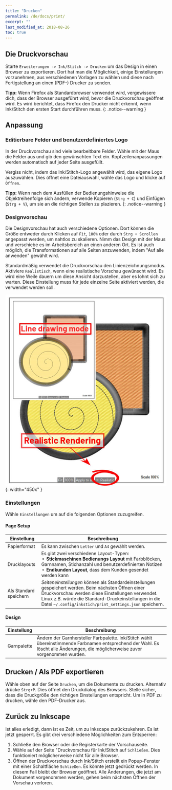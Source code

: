 ```yaml
---
title: "Drucken"
permalink: /de/docs/print/
excerpt: ""
last_modified_at: 2018-08-26
toc: true
---
```

## Die Druckvorschau

Starte `Erweiterungen -> Ink/Stitch -> Drucken` um das Design in einen Browser zu exportieren. Dort hat man die Möglichkeit, einige Einstellungen vorzunehmen, aus verschiedenen Vorlagen zu wählen und diese nach Fertigstellung an einen (PDF-) Drucker zu senden.

**Tipp:** Wenn Firefox als Standardbrowser verwendet wird, vergewissere dich, dass der Browser ausgeführt wird, bevor die Druckvorschau geöffnet wird. Es wird berichtet, dass Firefox den Drucker nicht erkennt, wenn Ink/Stitch den ersten Start durchführen muss.
{: .notice--warning }

## Anpassung

### Editierbare Felder und benutzerdefiniertes Logo
In der Druckvorschau sind viele bearbeitbare Felder. Wähle mit der Maus die Felder aus und gib den gewünschten Text ein. Kopfzeilenanpassungen werden automatisch auf jeder Seite ausgefüllt.

Vergiss nicht, indem das Ink/Stitch-Logo angewählt wird, das eigene Logo auszuwählen. Dies öffnet eine Dateiauswahl, wähle das Logo und klicke auf `Öffnen`.

**Tipp:** Wenn nach dem Ausfüllen der Bedienungshinweise die Objektreihenfolge sich ändern, verwende Kopieren (`Strg + C`) und Einfügen (`Strg + V`), um sie an die richtigen Stellen zu plazieren.
{: .notice--warning }

### Designvorschau

Die Designvorschau hat auch verschiedene Optionen. Dort können die Größe entweder durch Klicken auf `Fit`, `100%` oder durch `Strg + Scrollen` angepasst werden, um nahtlos zu skalieren. Nimm das Design mit der Maus und verschiebe es im Arbeitsbereich an einen anderen Ort. Es ist auch möglich, die Transformationen auf alle Seiten anzuwenden, indem "Auf alle anwenden" gewählt wird.

Standardmäßig verwendet die Druckvorschau den Linienzeichnungsmodus. Aktiviere `Realistisch`, wenn eine realistische Vorschau gewünscht wird. Es wird eine Weile dauern um diese Ansicht darzustellen, aber es lohnt sich zu warten. Diese Einstellung muss für jede einzelne Seite aktiviert werden, die verwendet werden soll.

![Linienzeichnung und realistische Vorschau](/assets/images/docs/en/print-realistic-rendering.jpg){: width="450x" }

### Einstellungen

Wähle `Einstellungen` um auf die folgenden Optionen zuzugreifen.

#### Page Setup

Einstellung|Beschreibung
---|---
Papierformat | Es kann zwischen `Letter` und `A4` gewählt werden.
Drucklayouts | Es gibt zwei verschiedene Layout-Typen:<br />⚬ **Stickmaschinen Bedienungs Layout** mit Farbblöcken, Garnnamen, Stichanzahl und benutzerdefinierten Notizen<br />⚬ **Endkunden Layout**, dass dem Kunden gesendet werden kann
Als Standard speichern | *Seiteneinstellungen* können als Standardeinstellungen gespeichert werden. Beim nächsten Öffnen einer Druckvorschau werden diese Einstellungen verwendet. Linux z.B. würde die Standard-Druckeinstellungen in die Datei `~/.config/inkstich/print_settings.json` speichern.

#### Design

Einstellung|Beschreibung
---|---
Garnpalette | Ändern der Garnhersteller Farbpalette. Ink/Stitch wählt übereinstimmende Farbnamen entsprechend der Wahl. Es löscht alle Änderungen, die möglicherweise zuvor vorgenommen wurden.


## Drucken / Als PDF exportieren

Wähle oben auf der Seite `Drucken`, um die Dokumente zu drucken. Alternativ drücke `Strg+P`. Dies öffnet den Druckdialog des Browsers. Stelle sicher, dass die Druckgröße den richtigen Einstellungen entspricht. Um in PDF zu drucken, wähle den PDF-Drucker aus.

## Zurück zu Inkscape

Ist alles erledigt, dann ist es Zeit, um zu Inkscape zurückzukehren. Es ist jetzt gesperrt. Es gibt drei verschiedene Möglichkeiten zum Entsperren:

1. Schließe den Browser oder die Registerkarte der Vorschauseite.
2. Wähle auf der Seite "Druckvorschau für Ink/Stitch auf `Schließen`. Dies funktioniert möglicherweise nicht für alle Browser.
3. Öffnen der Druckvorschau durch Ink/Stitch erstellt ein Popup-Fenster mit einer Schaltfläche `Schließen`. Es könnte jetzt gedrückt werden. In diesem Fall bleibt der Browser geöffnet. Alle Änderungen, die jetzt am Dokument vorgenommen werden, gehen beim nächsten Öffnen der Vorschau verloren.
